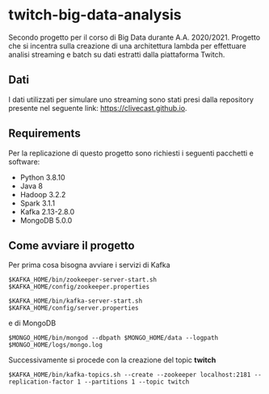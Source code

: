# twitch-big-data-analysis
Secondo progetto per il corso di Big Data durante A.A. 2020/2021. Progetto che si incentra sulla creazione di una architettura lambda per effettuare analisi streaming e batch su dati estratti dalla piattaforma Twitch.

## Dati
I dati utilizzati per simulare uno streaming sono stati presi dalla repository presente nel seguente link: https://clivecast.github.io.

## Requirements
Per la replicazione di questo progetto sono richiesti i seguenti pacchetti e software:
* Python 3.8.10
* Java 8
* Hadoop 3.2.2
* Spark 3.1.1
* Kafka 2.13-2.8.0
* MongoDB 5.0.0

## Come avviare il progetto
Per prima cosa bisogna avviare i servizi di Kafka 
``````
$KAFKA_HOME/bin/zookeeper-server-start.sh $KAFKA_HOME/config/zookeeper.properties
``````  
``````
$KAFKA_HOME/bin/kafka-server-start.sh $KAFKA_HOME/config/server.properties
``````
e di MongoDB  
``````
$MONGO_HOME/bin/mongod --dbpath $MONGO_HOME/data --logpath $MONGO_HOME/logs/mongo.log
``````
Successivamente si procede con la creazione del topic __twitch__  
``````
$KAFKA_HOME/bin/kafka-topics.sh --create --zookeeper localhost:2181 --replication-factor 1 --partitions 1 --topic twitch
``````